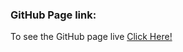 ### GitHub Page link:

To see the GitHub page live [Click Here!](https://rayhanalkavey.github.io/shopping-cart-with-js/ "Click Here!")

